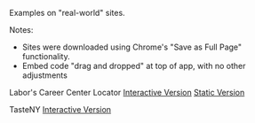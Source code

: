 Examples on "real-world" sites. 

Notes:
 - Sites were downloaded using Chrome's "Save as Full Page" functionality.
 - Embed code "drag and dropped" at top of app, with no other adjustments
 
 Labor's Career Center Locator
 [Interactive Version](index.html)
 [Static Version](index-s.html)
 
 TasteNY
 [Interactive Version](tasteny.html)
 
 

